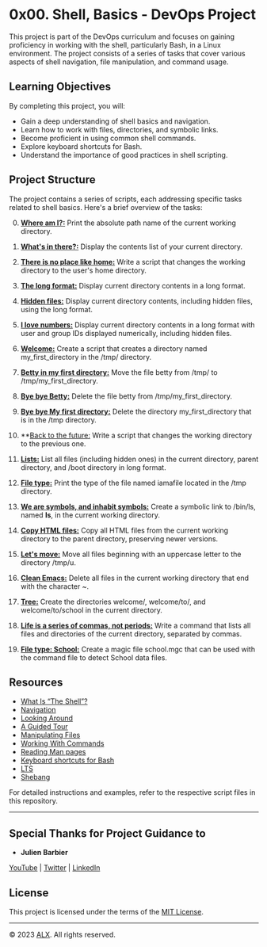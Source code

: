 # 0x00. Shell, Basics - DevOps Project

This project is part of the DevOps curriculum and focuses on gaining proficiency in working with the shell, particularly Bash, in a Linux environment. The project consists of a series of tasks that cover various aspects of shell navigation, file manipulation, and command usage.

## Learning Objectives

By completing this project, you will:

- Gain a deep understanding of shell basics and navigation.
- Learn how to work with files, directories, and symbolic links.
- Become proficient in using common shell commands.
- Explore keyboard shortcuts for Bash.
- Understand the importance of good practices in shell scripting.

## Project Structure

The project contains a series of scripts, each addressing specific tasks related to shell basics. Here's a brief overview of the tasks:

0. **[Where am I?:](https://github.com/Alogyn/alx-system_engineering-devops/blob/master/0x00-shell_basics/0-current_working_directory)** Print the absolute path name of the current working directory.

1. **[What's in there?:](https://github.com/Alogyn/alx-system_engineering-devops/blob/master/0x00-shell_basics/1-listit)** Display the contents list of your current directory.

2. **[There is no place like home:](https://github.com/Alogyn/alx-system_engineering-devops/blob/master/0x00-shell_basics/2-bring_me_home)** Write a script that changes the working directory to the user's home directory.

3. **[The long format:](https://github.com/Alogyn/alx-system_engineering-devops/blob/master/0x00-shell_basics/3-listfiles)** Display current directory contents in a long format.

4. **[Hidden files:](https://github.com/Alogyn/alx-system_engineering-devops/blob/master/0x00-shell_basics/4-listmorefiles)** Display current directory contents, including hidden files, using the long format.

5. **[I love numbers:](https://github.com/Alogyn/alx-system_engineering-devops/blob/master/0x00-shell_basics/5-listfilesdigitonly)** Display current directory contents in a long format with user and group IDs displayed numerically, including hidden files.

6. **[Welcome:](https://github.com/Alogyn/alx-system_engineering-devops/blob/master/0x00-shell_basics/6-firstdirectory)** Create a script that creates a directory named my_first_directory in the /tmp/ directory.

7. **[Betty in my first directory:](https://github.com/Alogyn/alx-system_engineering-devops/blob/master/0x00-shell_basics/7-movethatfile)** Move the file betty from /tmp/ to /tmp/my_first_directory.

8. **[Bye bye Betty:](https://github.com/Alogyn/alx-system_engineering-devops/blob/master/0x00-shell_basics/8-firstdelete)** Delete the file betty from /tmp/my_first_directory.

9. **[Bye bye My first directory:](https://github.com/Alogyn/alx-system_engineering-devops/blob/master/0x00-shell_basics/9-firstdirdeletion)** Delete the directory my_first_directory that is in the /tmp directory.

10. **[Back to the future:](https://github.com/Alogyn/alx-system_engineering-devops/blob/master/0x00-shell_basics/10-back) Write a script that changes the working directory to the previous one.

11. **[Lists:](https://github.com/Alogyn/alx-system_engineering-devops/blob/master/0x00-shell_basics/11-lists)** List all files (including hidden ones) in the current directory, parent directory, and /boot directory in long format.

12. **[File type:](https://github.com/Alogyn/alx-system_engineering-devops/blob/master/0x00-shell_basics/12-file_type)** Print the type of the file named iamafile located in the /tmp directory.

13. **[We are symbols, and inhabit symbols:](https://github.com/Alogyn/alx-system_engineering-devops/blob/master/0x00-shell_basics/13-symbolic_link)** Create a symbolic link to /bin/ls, named __ls__, in the current working directory.

14. **[Copy HTML files:](https://github.com/Alogyn/alx-system_engineering-devops/blob/master/0x00-shell_basics/14-copy_html)** Copy all HTML files from the current working directory to the parent directory, preserving newer versions.

15. **[Let's move:](https://github.com/Alogyn/alx-system_engineering-devops/blob/master/0x00-shell_basics/100-lets_move)** Move all files beginning with an uppercase letter to the directory /tmp/u.

16. **[Clean Emacs:](https://github.com/Alogyn/alx-system_engineering-devops/blob/master/0x00-shell_basics/101-clean_emacs)** Delete all files in the current working directory that end with the character ~.

17. **[Tree:](https://github.com/Alogyn/alx-system_engineering-devops/blob/master/0x00-shell_basics/102-tree)** Create the directories welcome/, welcome/to/, and welcome/to/school in the current directory.

18. **[Life is a series of commas, not periods:](https://github.com/Alogyn/alx-system_engineering-devops/blob/master/0x00-shell_basics/103-commas)** Write a command that lists all files and directories of the current directory, separated by commas.

19. **[File type: School:](https://github.com/Alogyn/alx-system_engineering-devops/blob/master/0x00-shell_basics/school.mgc)** Create a magic file school.mgc that can be used with the command file to detect School data files.

## Resources

- [What Is “The Shell”?](http://linuxcommand.org/lc3_lts0010.php)
- [Navigation](http://linuxcommand.org/lc3_lts0020.php)
- [Looking Around](http://linuxcommand.org/lc3_lts0030.php)
- [A Guided Tour](http://linuxcommand.org/lc3_lts0040.php)
- [Manipulating Files](http://linuxcommand.org/lc3_lts0050.php)
- [Working With Commands](http://linuxcommand.org/lc3_lts0060.php)
- [Reading Man pages](http://linuxcommand.org/lc3_man_pages/man1.html)
- [Keyboard shortcuts for Bash](https://www.howtogeek.com/181/keyboard-shortcuts-for-bash-command-shell-for-ubuntu-debian-suse-redhat-linux-etc/)
- [LTS](https://wiki.ubuntu.com/LTS)
- [Shebang](https://en.wikipedia.org/wiki/Shebang_%28Unix%29)

For detailed instructions and examples, refer to the respective script files in this repository.

---

## Special Thanks for Project Guidance to 

- **Julien Barbier**

[YouTube](https://www.youtube.com/@0xJulien) | [Twitter](https://twitter.com/julienbarbier42) | [LinkedIn](https://www.linkedin.com/in/julienbarbier/)

## License

This project is licensed under the terms of the [MIT License]([LICENSE](https://www.alxafrica.com/privacy-policy/)).

---

© 2023 [ALX](https://www.alxafrica.com/). All rights reserved.
